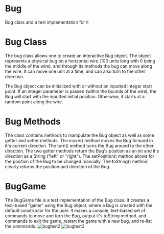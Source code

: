# Bug
Bug class and a test implementation for it

# Bug Class
The bug class allows one to create an interactive Bug object. The object represents a physical bug on a horizontal wire (100 units long with 0 being the middle of the wire), and through its methods the bug can move along the wire. It can move one unit at a time, and can also turn to the other direction. 

The Bug object can be initialized with or without an inputted integer start point. If an integer parameter is passed (within the bounds of the wire), the Bug will start with the inputted initial position. Otherwise, it starts at a random point along the wire.

# Bug Methods
The class contains methods to manipulate the Bug object as well as some getter and setter methods.
The move() method moves the Bug forward in it's current direction.
The turn() method turns the Bug around to the other direction.
The two getter methods return the Bug's position as an int and it's direction as a String ("left" or "right").
The setPosition() method allows for the position of the Bug to be changed manually.
The toString() method clearly returns the position and direction of the Bug.

# BugGame
The BugGame file is a test implementation of the Bug class. It creates a text-based "game" using the Bug object, where a Bug is created with the default constructor for the user. It makes a console, text-based set of commands to move and turn the Bug, output it's toString method, and commands to exit the game, restart the game with a new bug, and re-list the commands.
![bugtest2](https://user-images.githubusercontent.com/107301994/232353700-300d300c-879e-400e-89df-bb1e66d85bfe.png) 
![bugtest3](https://user-images.githubusercontent.com/107301994/232353702-618a5c44-605c-4482-93f2-3b2573cbddee.png)
